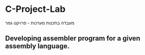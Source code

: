 # C-Project-Lab
מעבדה בתכנות מערכות - פרויקט גמר
##  Developing assembler program for a given assembly language.

